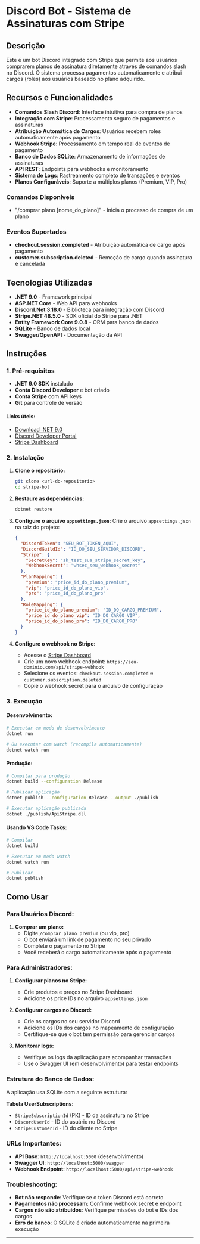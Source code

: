 # Discord Bot - Sistema de Assinaturas com Stripe

## Descrição

Este é um bot Discord integrado com Stripe que permite aos usuários comprarem planos de assinatura diretamente através de comandos slash no Discord. O sistema processa pagamentos automaticamente e atribui cargos (roles) aos usuários baseado no plano adquirido.

## Recursos e Funcionalidades

- **Comandos Slash Discord**: Interface intuitiva para compra de planos
- **Integração com Stripe**: Processamento seguro de pagamentos e assinaturas
- **Atribuição Automática de Cargos**: Usuários recebem roles automaticamente após pagamento
- **Webhook Stripe**: Processamento em tempo real de eventos de pagamento
- **Banco de Dados SQLite**: Armazenamento de informações de assinaturas
- **API REST**: Endpoints para webhooks e monitoramento
- **Sistema de Logs**: Rastreamento completo de transações e eventos
- **Planos Configuráveis**: Suporte a múltiplos planos (Premium, VIP, Pro)

### Comandos Disponíveis

- "/comprar plano [nome_do_plano]" - Inicia o processo de compra de um plano

### Eventos Suportados

- **checkout.session.completed** - Atribuição automática de cargo após pagamento
- **customer.subscription.deleted** - Remoção de cargo quando assinatura é cancelada

## Tecnologias Utilizadas

- **.NET 9.0** - Framework principal
- **ASP.NET Core** - Web API para webhooks
- **Discord.Net 3.18.0** - Biblioteca para integração com Discord
- **Stripe.NET 48.5.0** - SDK oficial do Stripe para .NET
- **Entity Framework Core 9.0.8** - ORM para banco de dados
- **SQLite** - Banco de dados local
- **Swagger/OpenAPI** - Documentação da API

## Instruções

### 1. Pré-requisitos

- **.NET 9.0 SDK** instalado
- **Conta Discord Developer** e bot criado
- **Conta Stripe** com API keys
- **Git** para controle de versão

#### Links úteis:
- [Download .NET 9.0](https://dotnet.microsoft.com/download/dotnet/9.0)
- [Discord Developer Portal](https://discord.com/developers/applications)
- [Stripe Dashboard](https://dashboard.stripe.com/)

### 2. Instalação

1. **Clone o repositório:**
   ```bash
   git clone <url-do-repositorio>
   cd stripe-bot
   ```

2. **Restaure as dependências:**
   ```bash
   dotnet restore
   ```

3. **Configure o arquivo `appsettings.json`:**
   Crie o arquivo `appsettings.json` na raiz do projeto:
   ```json
   {
     "DiscordToken": "SEU_BOT_TOKEN_AQUI",
     "DiscordGuildId": "ID_DO_SEU_SERVIDOR_DISCORD",
     "Stripe": {
       "SecretKey": "sk_test_sua_stripe_secret_key",
       "WebhookSecret": "whsec_seu_webhook_secret"
     },
     "PlanMapping": {
       "premium": "price_id_do_plano_premium",
       "vip": "price_id_do_plano_vip", 
       "pro": "price_id_do_plano_pro"
     },
     "RoleMapping": {
       "price_id_do_plano_premium": "ID_DO_CARGO_PREMIUM",
       "price_id_do_plano_vip": "ID_DO_CARGO_VIP",
       "price_id_do_plano_pro": "ID_DO_CARGO_PRO"
     }
   }
   ```

4. **Configure o webhook no Stripe:**
   - Acesse o [Stripe Dashboard](https://dashboard.stripe.com/webhooks)
   - Crie um novo webhook endpoint: `https://seu-dominio.com/api/stripe-webhook`
   - Selecione os eventos: `checkout.session.completed` e `customer.subscription.deleted`
   - Copie o webhook secret para o arquivo de configuração

### 3. Execução

#### Desenvolvimento:
```bash
# Executar em modo de desenvolvimento
dotnet run

# Ou executar com watch (recompila automaticamente)
dotnet watch run
```

#### Produção:
```bash
# Compilar para produção
dotnet build --configuration Release

# Publicar aplicação
dotnet publish --configuration Release --output ./publish

# Executar aplicação publicada
dotnet ./publish/ApiStripe.dll
```

#### Usando VS Code Tasks:
```bash
# Compilar
dotnet build

# Executar em modo watch
dotnet watch run

# Publicar
dotnet publish
```

## Como Usar

### Para Usuários Discord:

1. **Comprar um plano:**
   - Digite `/comprar plano premium` (ou vip, pro)
   - O bot enviará um link de pagamento no seu privado
   - Complete o pagamento no Stripe
   - Você receberá o cargo automaticamente após o pagamento

### Para Administradores:

1. **Configurar planos no Stripe:**
   - Crie produtos e preços no Stripe Dashboard
   - Adicione os price IDs no arquivo `appsettings.json`

2. **Configurar cargos no Discord:**
   - Crie os cargos no seu servidor Discord
   - Adicione os IDs dos cargos no mapeamento de configuração
   - Certifique-se que o bot tem permissão para gerenciar cargos

3. **Monitorar logs:**
   - Verifique os logs da aplicação para acompanhar transações
   - Use o Swagger UI (em desenvolvimento) para testar endpoints

### Estrutura do Banco de Dados:

A aplicação usa SQLite com a seguinte estrutura:

**Tabela UserSubscriptions:**
- `StripeSubscriptionId` (PK) - ID da assinatura no Stripe
- `DiscordUserId` - ID do usuário no Discord
- `StripeCustomerId` - ID do cliente no Stripe

### URLs Importantes:

- **API Base**: `http://localhost:5000` (desenvolvimento)
- **Swagger UI**: `http://localhost:5000/swagger`
- **Webhook Endpoint**: `http://localhost:5000/api/stripe-webhook`

### Troubleshooting:

- **Bot não responde**: Verifique se o token Discord está correto
- **Pagamentos não processam**: Confirme webhook secret e endpoint
- **Cargos não são atribuídos**: Verifique permissões do bot e IDs dos cargos
- **Erro de banco**: O SQLite é criado automaticamente na primeira execução

-------
